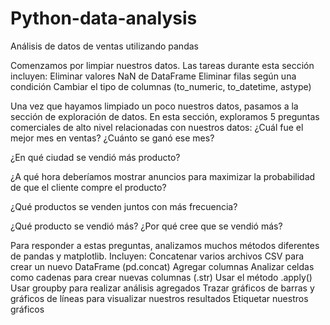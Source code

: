 # Python-data-analysis
Análisis de datos de ventas utilizando pandas

Comenzamos por limpiar nuestros datos. Las tareas durante esta sección incluyen:
Eliminar valores NaN de DataFrame
Eliminar filas según una condición
Cambiar el tipo de columnas (to_numeric, to_datetime, astype)

Una vez que hayamos limpiado un poco nuestros datos, pasamos a la sección de exploración de datos. En esta sección, exploramos 5 preguntas comerciales de alto nivel relacionadas con nuestros datos:
¿Cuál fue el mejor mes en ventas? ¿Cuánto se ganó ese mes?

¿En qué ciudad se vendió más producto?

¿A qué hora deberíamos mostrar anuncios para maximizar la probabilidad de que el cliente compre el producto?

¿Qué productos se venden juntos con más frecuencia?

¿Qué producto se vendió más? ¿Por qué cree que se vendió más?

Para responder a estas preguntas, analizamos muchos métodos diferentes de pandas y matplotlib. Incluyen:
Concatenar varios archivos CSV para crear un nuevo DataFrame (pd.concat)
Agregar columnas
Analizar celdas como cadenas para crear nuevas columnas (.str)
Usar el método .apply()
Usar groupby para realizar análisis agregados
Trazar gráficos de barras y gráficos de líneas para visualizar nuestros resultados
Etiquetar nuestros gráficos
